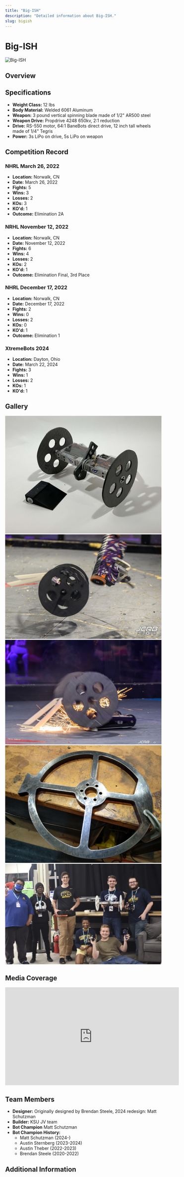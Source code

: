 ```yaml
---
title: "Big-ISH"
description: "Detailed information about Big-ISH."
slug: bigish
---
```


# Big-ISH
![Big-ISH](@site/static/USINGimg/Bigish.JPG)

## Overview
<!-- A brief description of the bot, its design, and its capabilities.-->


## Specifications
- **Weight Class:** 12 lbs
- **Body Material:** Welded 6061 Aluminum
- **Weapon:** 3 pound vertical spinning blade made of 1/2" AR500 steel
- **Weapon Drive:** Propdrive 4248 650kv, 2:1 reduction
- **Drive:** RS-550 motor, 64:1 BaneBots direct drive, 12 inch tall wheels made of 1/4" Tegris
- **Power:** 3s LiPo on drive, 5s LiPo on weapon

## Competition Record

### NHRL March 26, 2022
- **Location:** Norwalk, CN
- **Date:** March 26, 2022
- **Fights:** 5
- **Wins:** 3
- **Losses:** 2
- **KOs:** 3
- **KO'd:** 1
- **Outcome:** Elimination 2A

### NRHL November 12, 2022
- **Location:** Norwalk, CN
- **Date:** November 12, 2022
- **Fights:** 6
- **Wins:** 4
- **Losses:** 2
- **KOs:** 2
- **KO'd:** 1
- **Outcome:** Elimination Final, 3rd Place

### NHRL December 17, 2022
- **Location:** Norwalk, CN
- **Date:** December 17, 2022
- **Fights:** 2
- **Wins:** 0
- **Losses:** 2
- **KOs:** 0
- **KO'd:** 1
- **Outcome:** Elimination 1

### XtremeBots 2024
- **Location:** Dayton, Ohio
- **Date:** March 22, 2024
- **Fights:** 3
- **Wins:** 1
- **Losses:** 2
- **KOs:** 1
- **KO'd:** 1

## Gallery
<!-- A section for images of the bot in action, at rest, or during competitions. -->
![old bot config](img/bigish_old.jpg)
![action shot](img/b_action.jpg)
![action shot](img/b_action2.jpg)
![old weapon](img/b_oldw.jpg)
![old team photo](img/team_old.jpg)


## Media Coverage
<!--  Links to articles, videos, or other media coverage of the bot. -->
<iframe width="560" height="315" src="https://www.youtube.com/embed/NR8GN3DTjRM?si=LLEA8lUsGi5CwimO" title="YouTube video player" frameborder="0" allow="accelerometer; autoplay; clipboard-write; encrypted-media; gyroscope; picture-in-picture; web-share" referrerpolicy="strict-origin-when-cross-origin" allowfullscreen></iframe>



## Team Members
- **Designer:** Originally designed by Brendan Steele, 2024 redesign: Matt Schutzman
- **Builder:** KSU JV team
- **Bot Champion** Matt Schutzman
- **Bot Champion History:**  
    - Matt Schutzman (2024-)
    - Austin Sternberg (2023-2024)
    - Austin Theber (2022-2023)
    - Brendan Steele (2020-2022)

## Additional Information
<!-- Any other relevant information, anecdotes, or fun facts about the bot-->

